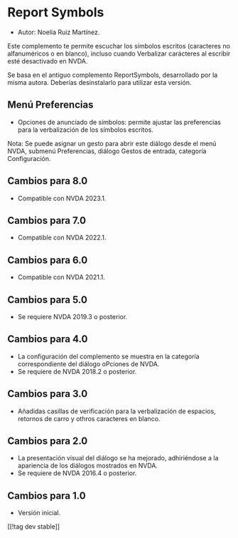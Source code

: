 # Report Symbols #

*	Autor: Noelia Ruiz Martínez.

Este complemento te permite escuchar los símbolos escritos (caracteres no
alfanuméricos o en blanco), incluso cuando Verbalizar carácteres al escribir
esté desactivado en NVDA.

Se basa en el antiguo complemento ReportSymbols, desarrollado por la misma
autora. Deberías desinstalarlo para utilizar esta versión.

## Menú Preferencias ##
*	Opciones de anunciado de símbolos: permite ajustar las preferencias para
  la verbalización de los símbolos escritos.

Nota: Se puede asignar un gesto para abrir este diálogo desde el menú NVDA,
submenú Preferencias, diálogo Gestos de entrada, categoría Configuración.

## Cambios para 8.0
* Compatible con NVDA 2023.1.

## Cambios para 7.0
* Compatible con NVDA 2022.1.

## Cambios para 6.0
* Compatible con NVDA 2021.1.

## Cambios para 5.0 ##
*	Se requiere NVDA 2019.3 o posterior.

## Cambios para 4.0 ##
* La configuración del complemento se muestra en la categoría
  correspondiente del diálogo oPciones de NVDA.
* Se requiere de NVDA 2018.2 o posterior.

## Cambios para 3.0 ##
* Añadidas casillas de verificación para la verbalización de espacios,
  retornos de carro y othros caracteres en blanco.

## Cambios para 2.0 ##
*	La presentación visual del diálogo se ha mejorado, adhiriéndose a la
  apariencia de los diálogos mostrados en NVDA.
*	Se requiere de NVDA 2016.4 o posterior.

## Cambios para 1.0 ##
*	Versión inicial.

[[!tag dev stable]]

